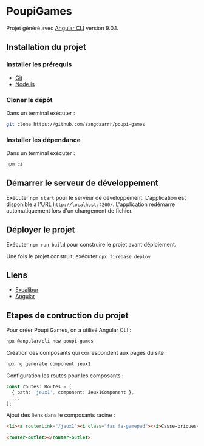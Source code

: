 # PoupiGames

Projet généré avec [Angular CLI](https://github.com/angular/angular-cli) version 9.0.1.

## Installation du projet

### Installer les prérequis
* [Git](https://git-scm.com/)
* [Node.js](https://nodejs.org/en/)

### Cloner le dépôt

Dans un terminal exécuter :
```bash
git clone https://github.com/zangdaarrr/poupi-games
```

### Installer les dépendance
Dans un terminal exécuter :
```bash
npm ci
```

## Démarrer le serveur de développement
Exécuter `npm start` pour le serveur de développement. L'application est disponible à l'URL `http://localhost:4200/`. L'application redémarre automatiquement lors d'un changement de fichier.

## Déployer le projet

Exécuter `npm run build` pour construire le projet avant déploiement.

Une fois le projet construit, exécuter `npx firebase deploy`

## Liens

* [Excalibur](https://excaliburjs.com/docs)
* [Angular](https://angular.io)

## Etapes de contruction du projet

Pour créer Poupi Games, on a utilisé Angular CLI :

```bash
npx @angular/cli new poupi-games
```

Création des composants qui correspondent aux pages du site :

```bash
npx ng generate component jeux1
```

Configuration les routes pour les composants :

```typescript
const routes: Routes = [
  { path: 'jeux1', component: Jeux1Component },
  ...
];
```
Ajout des liens dans le composants racine :

```html
<li><a routerLink="/jeux1"><i class="fas fa-gamepad"></i>Casse-briques</a></li>
...
<router-outlet></router-outlet>
```

